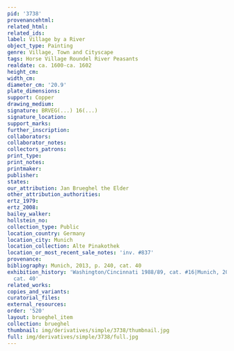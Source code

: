 ```yaml
---
pid: '3738'
provenancehtml:
related_html:
related_ids:
label: Village by a River
object_type: Painting
genre: Village, Town and Cityscape
tags: Horse Village Roundel River Peasants
realdate: ca. 1600-ca. 1602
height_cm:
width_cm:
diameter_cm: '20.9'
plate_dimensions:
support: Copper
drawing_medium:
signature: BRVEG(...) 16(...)
signature_location:
support_marks:
further_inscription:
collaborators:
collaborator_notes:
collectors_patrons:
print_type:
print_notes:
printmaker:
publisher:
states:
our_attribution: Jan Brueghel the Elder
other_attribution_authorities:
ertz_1979:
ertz_2008:
bailey_walker:
hollstein_no:
collection_type: Public
location_country: Germany
location_city: Munich
location_collection: Alte Pinakothek
location_or_most_recent_sale_notes: 'inv. #837'
provenance:
bibliography: Munich, 2013, p. 240, cat. 40
exhibition_history: 'Washington/Cincinnati 1988/89, cat. #16|Munich, 2013, p. 240,
  cat. 40'
related_works:
copies_and_variants:
curatorial_files:
external_resources:
order: '520'
layout: brueghel_item
collection: brueghel
thumbnail: img/derivatives/simple/3738/thumbnail.jpg
full: img/derivatives/simple/3738/full.jpg
---
```

